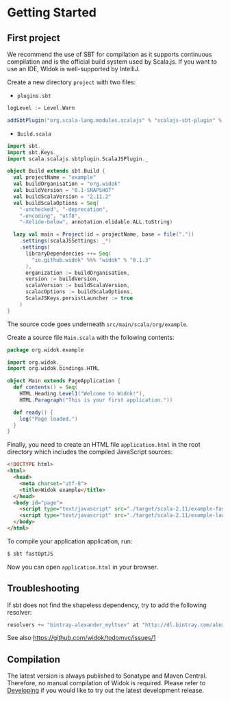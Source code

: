 # Getting Started
## First project
We recommend the use of SBT for compilation as it supports continuous compilation and is the official build system used by Scala.js. If you want to use an IDE, Widok is well-supported by IntelliJ.

Create a new directory ``project`` with two files:

- ``plugins.sbt``

```scala
logLevel := Level.Warn

addSbtPlugin("org.scala-lang.modules.scalajs" % "scalajs-sbt-plugin" % "0.5.5")
```

- ``Build.scala``

```scala
import sbt._
import sbt.Keys._
import scala.scalajs.sbtplugin.ScalaJSPlugin._

object Build extends sbt.Build {
  val projectName = "example"
  val buildOrganisation = "org.widok"
  val buildVersion = "0.1-SNAPSHOT"
  val buildScalaVersion = "2.11.2"
  val buildScalaOptions = Seq(
    "-unchecked", "-deprecation",
    "-encoding", "utf8",
    "-Xelide-below", annotation.elidable.ALL.toString)

  lazy val main = Project(id = projectName, base = file("."))
    .settings(scalaJSSettings: _*)
    .settings(
      libraryDependencies ++= Seq(
        "io.github.widok" %%% "widok" % "0.1.3"
      ),
      organization := buildOrganisation,
      version := buildVersion,
      scalaVersion := buildScalaVersion,
      scalacOptions := buildScalaOptions,
      ScalaJSKeys.persistLauncher := true
    )
}
```

The source code goes underneath ``src/main/scala/org/example``.

Create a source file ``Main.scala`` with the following contents:

```scala
package org.widok.example

import org.widok._
import org.widok.bindings.HTML

object Main extends PageApplication {
  def contents() = Seq(
    HTML.Heading.Level1("Welcome to Widok!"),
    HTML.Paragraph("This is your first application."))

  def ready() {
    log("Page loaded.")
  }
}
```

Finally, you need to create an HTML file ``application.html`` in the root directory which includes the compiled JavaScript sources:

```html
<!DOCTYPE html>
<html>
  <head>
    <meta charset="utf-8">
    <title>Widok example</title>
  </head>
  <body id="page">
    <script type="text/javascript" src="./target/scala-2.11/example-fastopt.js"></script>
    <script type="text/javascript" src="./target/scala-2.11/example-launcher.js"></script>
  </body>
</html>
```

To compile your application application, run:
```bash
$ sbt fastOptJS
```

Now you can open ``application.html`` in your browser.

## Troubleshooting
If sbt does not find the shapeless dependency, try to add the following resolver:

```scala
resolvers += "bintray-alexander_myltsev" at "http://dl.bintray.com/alexander-myltsev/maven/"
```

See also https://github.com/widok/todomvc/issues/1

## Compilation
The latest version is always published to Sonatype and Maven Central. Therefore, no manual compilation of Widok is required. Please refer to [Developing](#developing) if you would like to try out the latest development release.

